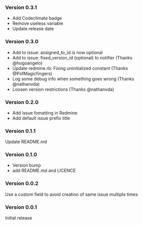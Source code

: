 ### Version 0.3.1
- Add Codeclimate badge
- Remove useless variable
- Update release date

### Version 0.3.0
- Add to issue: assigned_to_id is now optional
- Add to issue: fixed_version_id (optional) to notifier (Thanks @hugoangelo)
- Update redmine.rb: Fixing uninitialized constant (Thanks @PofMagicfingers)
- Log some debug info when something goes wrong (Thanks @nathanvda)
- Loosen version restrictions (Thanks @nathanvda)

### Version 0.2.0
- Add issue fomatting in Redmine
- Add default issue prefix title

### Version 0.1.1
Update README.md

### Version 0.1.0
- Version bump
- add README.md and LICENCE

### Version 0.0.2
Use a custom field to avoid creation of same issue multiple times

### Version 0.0.1
Initial release
